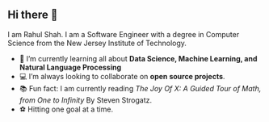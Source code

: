## Hi there 👋
I am Rahul Shah. I am a Software Engineer with a degree in Computer Science from the New Jersey Institute of Technology. 

- 🧠 I’m currently learning all about **Data Science, Machine Learning, and Natural Language Processing**
- 💻 I’m always looking to collaborate on **open source projects**.
- 📚 Fun fact: I am currently reading *The Joy Of X: A Guided Tour of Math, from One to Infinity* By Steven Strogatz.
- ⚽️ Hitting one goal at a time.


 




